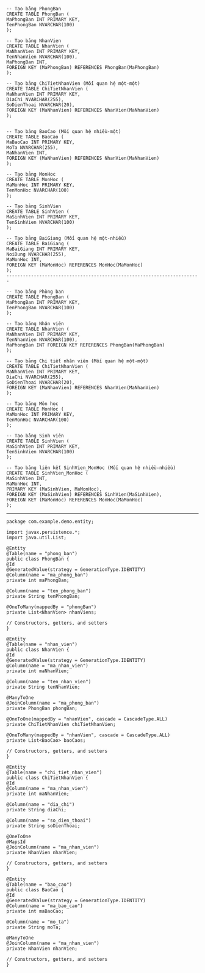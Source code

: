     -- Tạo bảng PhongBan
    CREATE TABLE PhongBan (
    MaPhongBan INT PRIMARY KEY,
    TenPhongBan NVARCHAR(100)
    );
    
    -- Tạo bảng NhanVien
    CREATE TABLE NhanVien (
    MaNhanVien INT PRIMARY KEY,
    TenNhanVien NVARCHAR(100),
    MaPhongBan INT,
    FOREIGN KEY (MaPhongBan) REFERENCES PhongBan(MaPhongBan)
    );
    
    -- Tạo bảng ChiTietNhanVien (Mối quan hệ một-một)
    CREATE TABLE ChiTietNhanVien (
    MaNhanVien INT PRIMARY KEY,
    DiaChi NVARCHAR(255),
    SoDienThoai NVARCHAR(20),
    FOREIGN KEY (MaNhanVien) REFERENCES NhanVien(MaNhanVien)
    );
    
    
    -- Tạo bảng BaoCao (Mối quan hệ nhiều-một)
    CREATE TABLE BaoCao (
    MaBaoCao INT PRIMARY KEY,
    MoTa NVARCHAR(255),
    MaNhanVien INT,
    FOREIGN KEY (MaNhanVien) REFERENCES NhanVien(MaNhanVien)
    );
    
    -- Tạo bảng MonHoc
    CREATE TABLE MonHoc (
    MaMonHoc INT PRIMARY KEY,
    TenMonHoc NVARCHAR(100)
    );
    
    -- Tạo bảng SinhVien
    CREATE TABLE SinhVien (
    MaSinhVien INT PRIMARY KEY,
    TenSinhVien NVARCHAR(100)
    );
    
    -- Tạo bảng BaiGiang (Mối quan hệ một-nhiều)
    CREATE TABLE BaiGiang (
    MaBaiGiang INT PRIMARY KEY,
    NoiDung NVARCHAR(255),
    MaMonHoc INT,
    FOREIGN KEY (MaMonHoc) REFERENCES MonHoc(MaMonHoc)
    );
    -----------------------------------------------------------------------
    
    -- Tạo bảng Phòng ban
    CREATE TABLE PhongBan (
    MaPhongBan INT PRIMARY KEY,
    TenPhongBan NVARCHAR(100)
    );
    
    -- Tạo bảng Nhân viên
    CREATE TABLE NhanVien (
    MaNhanVien INT PRIMARY KEY,
    TenNhanVien NVARCHAR(100),
    MaPhongBan INT FOREIGN KEY REFERENCES PhongBan(MaPhongBan)
    );
    
    -- Tạo bảng Chi tiết nhân viên (Mối quan hệ một-một)
    CREATE TABLE ChiTietNhanVien (
    MaNhanVien INT PRIMARY KEY,
    DiaChi NVARCHAR(255),
    SoDienThoai NVARCHAR(20),
    FOREIGN KEY (MaNhanVien) REFERENCES NhanVien(MaNhanVien)
    );
    
    -- Tạo bảng Môn học
    CREATE TABLE MonHoc (
    MaMonHoc INT PRIMARY KEY,
    TenMonHoc NVARCHAR(100)
    );
    
    -- Tạo bảng Sinh viên
    CREATE TABLE SinhVien (
    MaSinhVien INT PRIMARY KEY,
    TenSinhVien NVARCHAR(100)
    );
    
    -- Tạo bảng liên kết SinhVien_MonHoc (Mối quan hệ nhiều-nhiều)
    CREATE TABLE SinhVien_MonHoc (
    MaSinhVien INT,
    MaMonHoc INT,
    PRIMARY KEY (MaSinhVien, MaMonHoc),
    FOREIGN KEY (MaSinhVien) REFERENCES SinhVien(MaSinhVien),
    FOREIGN KEY (MaMonHoc) REFERENCES MonHoc(MaMonHoc)
    );

------------------------------------------------------------------------------------
    package com.example.demo.entity;
    
    import javax.persistence.*;
    import java.util.List;
    
    @Entity
    @Table(name = "phong_ban")
    public class PhongBan {
    @Id
    @GeneratedValue(strategy = GenerationType.IDENTITY)
    @Column(name = "ma_phong_ban")
    private int maPhongBan;

    @Column(name = "ten_phong_ban")
    private String tenPhongBan;

    @OneToMany(mappedBy = "phongBan")
    private List<NhanVien> nhanViens;

    // Constructors, getters, and setters
    }
    
    @Entity
    @Table(name = "nhan_vien")
    public class NhanVien {
    @Id
    @GeneratedValue(strategy = GenerationType.IDENTITY)
    @Column(name = "ma_nhan_vien")
    private int maNhanVien;

    @Column(name = "ten_nhan_vien")
    private String tenNhanVien;

    @ManyToOne
    @JoinColumn(name = "ma_phong_ban")
    private PhongBan phongBan;

    @OneToOne(mappedBy = "nhanVien", cascade = CascadeType.ALL)
    private ChiTietNhanVien chiTietNhanVien;

    @OneToMany(mappedBy = "nhanVien", cascade = CascadeType.ALL)
    private List<BaoCao> baoCaos;

    // Constructors, getters, and setters
    }

    @Entity
    @Table(name = "chi_tiet_nhan_vien")
    public class ChiTietNhanVien {
    @Id
    @Column(name = "ma_nhan_vien")
    private int maNhanVien;

    @Column(name = "dia_chi")
    private String diaChi;
    
    @Column(name = "so_dien_thoai")
    private String soDienThoai;

    @OneToOne
    @MapsId
    @JoinColumn(name = "ma_nhan_vien")
    private NhanVien nhanVien;

    // Constructors, getters, and setters
    }  

    @Entity
    @Table(name = "bao_cao")
    public class BaoCao {
    @Id
    @GeneratedValue(strategy = GenerationType.IDENTITY)
    @Column(name = "ma_bao_cao")
    private int maBaoCao;

    @Column(name = "mo_ta")
    private String moTa;

    @ManyToOne
    @JoinColumn(name = "ma_nhan_vien")
    private NhanVien nhanVien;

    // Constructors, getters, and setters
    }